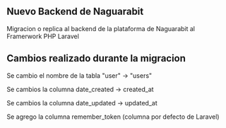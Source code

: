 ## Nuevo Backend de Naguarabit

Migracion o replica al backend de la plataforma de Naguarabit al Framerwork PHP Laravel

## Cambios realizado durante la migracion

Se cambio el nombre de la tabla "user" -> "users" 

Se cambios la columna date_created -> created_at

Se cambios la columna date_updated -> updated_at

Se agrego la columna remember_token (columna por defecto de Laravel)